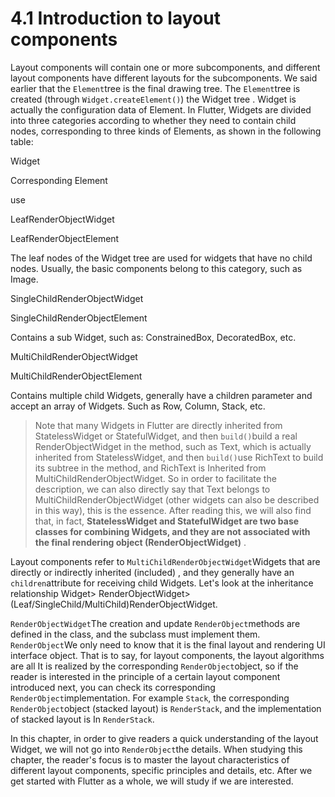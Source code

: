 # 4.1 Introduction to layout components

Layout components will contain one or more subcomponents, and different layout components have different layouts for the subcomponents. We said earlier that the `Element`tree is the final drawing tree. The `Element`tree is created (through `Widget.createElement()`) the Widget tree . Widget is actually the configuration data of Element. In Flutter, Widgets are divided into three categories according to whether they need to contain child nodes, corresponding to three kinds of Elements, as shown in the following table:

Widget

Corresponding Element

use

LeafRenderObjectWidget

LeafRenderObjectElement

The leaf nodes of the Widget tree are used for widgets that have no child nodes. Usually, the basic components belong to this category, such as Image.

SingleChildRenderObjectWidget

SingleChildRenderObjectElement

Contains a sub Widget, such as: ConstrainedBox, DecoratedBox, etc.

MultiChildRenderObjectWidget

MultiChildRenderObjectElement

Contains multiple child Widgets, generally have a children parameter and accept an array of Widgets. Such as Row, Column, Stack, etc.

> Note that many Widgets in Flutter are directly inherited from StatelessWidget or StatefulWidget, and then `build()`build a real RenderObjectWidget in the method, such as Text, which is actually inherited from StatelessWidget, and then `build()`use RichText to build its subtree in the method, and RichText is Inherited from MultiChildRenderObjectWidget. So in order to facilitate the description, we can also directly say that Text belongs to MultiChildRenderObjectWidget (other widgets can also be described in this way), this is the essence. After reading this, we will also find that, in fact, **StatelessWidget and StatefulWidget are two base classes for combining Widgets, and they are not associated with the final rendering object (RenderObjectWidget)** .

Layout components refer to `MultiChildRenderObjectWidget`Widgets that are directly or indirectly inherited (included) , and they generally have an `children`attribute for receiving child Widgets. Let's look at the inheritance relationship Widget> RenderObjectWidget> (Leaf/SingleChild/MultiChild)RenderObjectWidget.

`RenderObjectWidget`The creation and update `RenderObject`methods are defined in the class, and the subclass must implement them. `RenderObject`We only need to know that it is the final layout and rendering UI interface object. That is to say, for layout components, the layout algorithms are all It is realized by the corresponding `RenderObject`object, so if the reader is interested in the principle of a certain layout component introduced next, you can check its corresponding `RenderObject`implementation. For example `Stack`, the corresponding `RenderObject`object (stacked layout) is `RenderStack`, and the implementation of stacked layout is In `RenderStack`.

In this chapter, in order to give readers a quick understanding of the layout Widget, we will not go into `RenderObject`the details. When studying this chapter, the reader's focus is to master the layout characteristics of different layout components, specific principles and details, etc. After we get started with Flutter as a whole, we will study if we are interested.